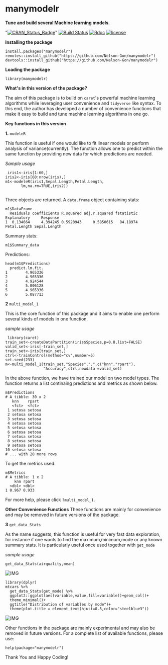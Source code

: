 # manymodelr

**Tune and build several Machine learning models.**

"[![CRAN_Status_Badge](https://www.r-pkg.org/badges/version/manymodelr)](https://cran.r-project.org/package=manymodelr)"
[![Build Status](https://travis-ci.org/Nelson-Gon/manymodelr.png?branch=master)](https://travis-ci.org/Nelson-Gon/manymodelr)
[![Rdoc](http://www.rdocumentation.org/badges/version/manymodelr)](http://www.rdocumentation.org/packages/manymodelr) 
[![license](https://img.shields.io/badge/license-GPL--2-blue.svg)](https://www.gnu.org/licenses/old-licenses/gpl-2.0.html)

**Installing the package**

```
install.packages("manymodelr")
remotes::install_github("https://github.com/Nelson-Gon/manymodelr")
devtools::install_github("https://github.com/Nelson-Gon/manymodelr")
```

**Loading the package**

`library(manymodelr)`

**What's in this version of the package?**

The aim of this package is to build on `caret`'s powerful machine learning algorithms while leveraging user convenience and `tidyverse` like syntax. To this end, the author has developed a number of convenience functions that make it easy to build and tune machine learning algorithms in one go. 

**Key functions in this version**

**1.** `modeleR`
   
   This function is useful if one would like to fit linear models or perform analysis of variance(currently). The function allows one to predict within the same function by providing new data for which predictions are needed.  
   
  *Sample usage*
 
 ```
  iris1<-iris[1:60,]
iris2<-iris[60:nrow(iris),]
m1<-modeleR(iris1,Sepal.Length,Petal.Length,
        lm,na.rm=TRUE,iris2))
   
  ```

Three objects are returned. A `data.frame` object containing stats:

```
m1$DataFrame
  Residuals coefficients R.squared adj.r.squared fstatistic  Explanatory     Response
1  0.134664     4.394245 0.5920943     0.5850615   84.18974 Petal.Length Sepal.Length

```

Summary stats:

```
m1$Summary_data

```

Predictions:

```
head(m1$Predictions)
  predict.lm.fit.
1        4.965336
2        4.965336
3        4.924544
4        5.006128
5        4.965336
6        5.087713

```

**2** `multi_model_1`

This is the core function of this package and it aims to enable one perform several kinds of models in one function.
 
 *sample usage*

```
 library(caret)
train_set<-createDataPartition(iris$Species,p=0.8,list=FALSE)
valid_set<-iris[-train_set,]
train_set<-iris[train_set,]
ctrl<-trainControl(method="cv",number=5)
set.seed(233)
m<-multi_model_1(train_set,"Species",".",c("knn","rpart"),
                 "Accuracy",ctrl,newdata =valid_set)
```

In the above function, we have trained our model on two model types. The function returns a list continaing predictions and metrics as shown below.


```
m$Predictions
# A tibble: 30 x 2
   knn    rpart 
   <fct>  <fct> 
 1 setosa setosa
 2 setosa setosa
 3 setosa setosa
 4 setosa setosa
 5 setosa setosa
 6 setosa setosa
 7 setosa setosa
 8 setosa setosa
 9 setosa setosa
10 setosa setosa
# ... with 20 more rows

```

To get the metrics used:

```
m$Metrics
# A tibble: 1 x 2
    knn rpart
  <dbl> <dbl>
1 0.967 0.933

```

For more help, please click `?multi_model_1`.





**Other Convenience Functions**
These functions are mainly for convenience and may be removed in future versions of the package.

**3**  `get_data_Stats`

As the name suggests, this function is useful for very fast data exploration, for instance if one wants to find the maximum,minimum,mode or any known summary stats. It is particularly useful once used together with `get_mode`

*sample usage*

`get_data_Stats(airquality,mean)`

![IMG](http://i67.tinypic.com/2sb6gyp.png)

```
library(dplyr)
mtcars %>%
  get_data_Stats(get_mode) %>% 
  ggplot2::ggplot(aes(variable,value,fill=variable))+geom_col()+
  theme_minimal()+
  ggtitle("Distribution of variables by mode")+
  theme(plot.title = element_text(hjust=0.5,color="steelblue3"))
  ```
  ![IMG](http://i68.tinypic.com/2qwkab5.png)
  
 Other functions in the package are mainly experimental and may also be removed in future versions. For a complete list of available functions, please use:
 
 `help(package="manymodelr")`
 
 Thank You and Happy Coding!
 
